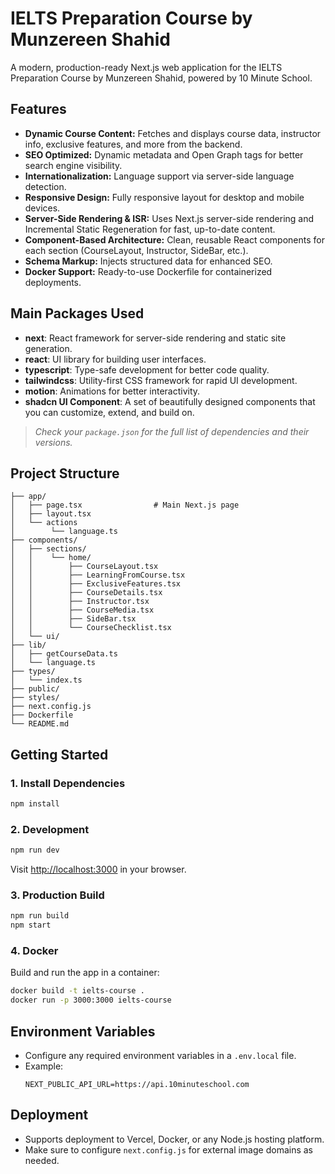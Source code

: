 # IELTS Preparation Course by Munzereen Shahid

A modern, production-ready Next.js web application for the IELTS Preparation Course by Munzereen Shahid, powered by 10 Minute School.

## Features

-   **Dynamic Course Content:** Fetches and displays course data, instructor info, exclusive features, and more from the backend.
-   **SEO Optimized:** Dynamic metadata and Open Graph tags for better search engine visibility.
-   **Internationalization:** Language support via server-side language detection.
-   **Responsive Design:** Fully responsive layout for desktop and mobile devices.
-   **Server-Side Rendering & ISR:** Uses Next.js server-side rendering and Incremental Static Regeneration for fast, up-to-date content.
-   **Component-Based Architecture:** Clean, reusable React components for each section (CourseLayout, Instructor, SideBar, etc.).
-   **Schema Markup:** Injects structured data for enhanced SEO.
-   **Docker Support:** Ready-to-use Dockerfile for containerized deployments.

## Main Packages Used

-   **next**: React framework for server-side rendering and static site generation.
-   **react**: UI library for building user interfaces.
-   **typescript**: Type-safe development for better code quality.
-   **tailwindcss**: Utility-first CSS framework for rapid UI development.
-   **motion**: Animations for better interactivity.
-   **shadcn UI Component**: A set of beautifully designed components that you can customize, extend, and build on.

> _Check your `package.json` for the full list of dependencies and their versions._

## Project Structure

```
├── app/
│   ├── page.tsx                # Main Next.js page
│   ├── layout.tsx  
│   └── actions
│        └── language.ts
├── components/
│   ├── sections/
│   │    └── home/
│   │        ├── CourseLayout.tsx
│   │        ├── LearningFromCourse.tsx
│   │        ├── ExclusiveFeatures.tsx
│   │        ├── CourseDetails.tsx
│   │        ├── Instructor.tsx
│   │        ├── CourseMedia.tsx
│   │        ├── SideBar.tsx
│   │        └── CourseChecklist.tsx
│   └── ui/
├── lib/
│   ├── getCourseData.ts
│   └── language.ts
├── types/
│   └── index.ts
├── public/
├── styles/
├── next.config.js
├── Dockerfile
└── README.md
```

## Getting Started

### 1. Install Dependencies

```sh
npm install
```

### 2. Development

```sh
npm run dev
```

Visit [http://localhost:3000](http://localhost:3000) in your browser.

### 3. Production Build

```sh
npm run build
npm start
```

### 4. Docker

Build and run the app in a container:

```sh
docker build -t ielts-course .
docker run -p 3000:3000 ielts-course
```

## Environment Variables

-   Configure any required environment variables in a `.env.local` file.
-   Example:
    ```
    NEXT_PUBLIC_API_URL=https://api.10minuteschool.com
    ```

## Deployment

-   Supports deployment to Vercel, Docker, or any Node.js hosting platform.
-   Make sure to configure `next.config.js` for external image domains as needed.
